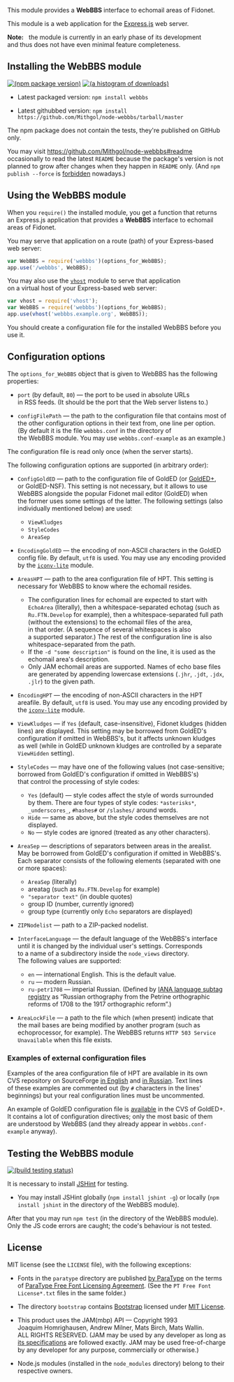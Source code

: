 This module provides a **WebBBS** interface to echomail areas of Fidonet.

This module is a web application for the [Express.js](http://expressjs.com/) web server.

**Note:**   the module is currently in an early phase of its development and thus does not have even minimal feature completeness.

## Installing the WebBBS module

[![(npm package version)](https://nodei.co/npm/webbbs.png?downloads=true)](https://npmjs.org/package/webbbs) [![(a histogram of downloads)](https://nodei.co/npm-dl/webbbs.png?months=3&height=2)](https://npmjs.org/package/webbbs)

* Latest packaged version: `npm install webbbs`

* Latest githubbed version: `npm install https://github.com/Mithgol/node-webbbs/tarball/master`

The npm package does not contain the tests, they're published on GitHub only.

You may visit https://github.com/Mithgol/node-webbbs#readme occasionally to read the latest `README` because the package's version is not planned to grow after changes when they happen in `README` only. (And `npm publish --force` is [forbidden](http://blog.npmjs.org/post/77758351673/no-more-npm-publish-f) nowadays.)

## Using the WebBBS module

When you `require()` the installed module, you get a function that returns an Express.js application that provides a **WebBBS** interface to echomail areas of Fidonet.

You may serve that application on a route (path) of your Express-based web server:

```js
var WebBBS = require('webbbs')(options_for_WebBBS);
app.use('/webbbs', WebBBS);
```

You may also use the [`vhost`](https://github.com/expressjs/vhost) module to serve that application on a virtual host of your Express-based web server:

```js
var vhost = require('vhost');
var WebBBS = require('webbbs')(options_for_WebBBS);
app.use(vhost('webbbs.example.org', WebBBS));
```

You should create a configuration file for the installed WebBBS before you use it.

## Configuration options

The `options_for_WebBBS` object that is given to WebBBS has the following properties:

* `port` (by default, `80`) — the port to be used in absolute URLs in RSS feeds. (It should be the port that the Web server listens to.)

* `configFilePath` — the path to the configuration file that contains most of the other configuration options in their text from, one line per option. (By default it is the file `webbbs.conf` in the directory of the WebBBS module. You may use `webbbs.conf-example` as an example.)

The configuration file is read only once (when the server starts).

The following configuration options are supported (in arbitrary order):

* `ConfigGoldED` — path to the configuration file of GoldED (or [GoldED+](http://golded-plus.sf.net), or GoldED-NSF). This setting is not necessary, but it allows to use WebBBS alongside the popular Fidonet mail editor (GoldED) when the former uses some settings of the latter. The following settings (also individually mentioned below) are used:
   * `ViewKludges`
   * `StyleCodes`
   * `AreaSep`

* `EncodingGoldED` — the encoding of non-ASCII characters in the GoldED config file. By default, `utf8` is used. You may use any encoding provided by the [`iconv-lite`](https://github.com/ashtuchkin/iconv-lite) module.

* `AreasHPT` — path to the area configuration file of HPT. This setting is necessary for WebBBS to know where the echomail resides.
   * The configuration lines for echomail are expected to start with `EchoArea` (literally), then a whitespace-separated echotag (such as `Ru.FTN.Develop` for example), then a whitespace-separated full path (without the extensions) to the echomail files of the area, in that order. (A sequence of several whitespaces is also a supported separator.) The rest of the configuration line is also whitespace-separated from the path.
   * If the `-d "some description"` is found on the line, it is used as the echomail area's description.
   * Only JAM echomail areas are supported. Names of echo base files are generated by appending lowercase extensions (`.jhr`, `.jdt`, `.jdx`, `.jlr`) to the given path.

* `EncodingHPT` — the encoding of non-ASCII characters in the HPT areafile. By default, `utf8` is used. You may use any encoding provided by the [`iconv-lite`](https://github.com/ashtuchkin/iconv-lite) module.

* `ViewKludges` — if `Yes` (default, case-insensitive), Fidonet kludges (hidden lines) are displayed. This setting may be borrowed from GoldED's configuration if omitted in WebBBS's, but it affects unknown kludges as well (while in GoldED unknown kludges are controlled by a separate `ViewHidden` setting).

* `StyleCodes` — may have one of the following values (not case-sensitive; borrowed from GoldED's configuration if omitted in WebBBS's) that control the processing of style codes:
   * `Yes` (default) — style codes affect the style of words surrounded by them. There are four types of style codes: `*asterisks*`, `_underscores_`, `#hashes#` or `/slashes/` around words.
   * `Hide` — same as above, but the style codes themselves are not displayed.
   * `No` — style codes are ignored (treated as any other characters).

* `AreaSep` — descriptions of separators between areas in the arealist. May be borrowed from GoldED's configuration if omitted in WebBBS's. Each separator consists of the following elements (separated with one or more spaces):
   * `AreaSep` (literally)
   * areatag (such as `Ru.FTN.Develop` for example)
   * `"separator text"` (in double quotes)
   * group ID (number, currently ignored)
   * group type (currently only `Echo` separators are displayed)

* `ZIPNodelist` — path to a ZIP-packed nodelist.

* `InterfaceLanguage` — the default language of the WebBBS's interface until it is changed by the individual user's settings. Corresponds to a name of a subdirectory inside the `node_views` directory. The following values are supported:
   * `en` — international English. This is the default value.
   * `ru` — modern Russian.
   * `ru-petr1708` — imperial Russian. (Defined by [IANA language subtag registry](http://www.iana.org/assignments/language-subtag-registry/language-subtag-registry) as “Russian orthography from the Petrine orthographic reforms of 1708 to the 1917 orthographic reform”.)

* `AreaLockFile` — a path to the file which (when present) indicate that the mail bases are being modified by another program (such as echoprocessor, for example). The WebBBS returns `HTTP 503 Service Unavailable` when this file exists.

### Examples of external configuration files

Examples of the area configuration file of HPT are available in its own CVS repository on SourceForge [in English](http://husky.cvs.sf.net/viewvc/husky/hpt/config/areas) and [in Russian](http://husky.cvs.sf.net/viewvc/husky/hpt/config/areas.ru). Text lines of these examples are commented out (by `#` characters in the lines' beginnings) but your real configuration lines must be uncommented.

An example of GoldED configuration file is [available](http://golded-plus.cvs.sourceforge.net/viewvc/golded-plus/golded%2B/etc/golded.conf?revision=1.1&view=markup) in the CVS of GoldED+. It contains a lot of configuration directives; only the most basic of them are understood by WebBBS (and they already appear in `webbbs.conf-example` anyway).

## Testing the WebBBS module

[![(build testing status)](https://img.shields.io/travis/Mithgol/node-webbbs/master.svg?style=plastic)](https://travis-ci.org/Mithgol/node-webbbs)

It is necessary to install [JSHint](http://jshint.com/) for testing.

* You may install JSHint globally (`npm install jshint -g`) or locally (`npm install jshint` in the directory of the WebBBS module).

After that you may run `npm test` (in the directory of the WebBBS module). Only the JS code errors are caught; the code's behaviour is not tested.

## License

MIT license (see the `LICENSE` file), with the following exceptions:

* Fonts in the `paratype` directory are published [by ParaType](http://www.paratype.com/public/) on the terms of [ParaType Free Font Licensing Agreement](http://www.paratype.com/public/pt_openlicense_eng.asp). (See the `PT Free Font License*.txt` files in the same folder.)

* The directory `bootstrap` contains [Bootstrap](http://getbootstrap.com/) licensed under [MIT License](https://github.com/twbs/bootstrap/blob/master/LICENSE).

* This product uses the JAM(mbp) API — Copyright 1993 Joaquim Homrighausen, Andrew Milner, Mats Birch, Mats Wallin. ALL RIGHTS RESERVED. (JAM may be used by any developer as long as [its specifications](https://github.com/Mithgol/node-fidonet-jam/blob/master/JAM.txt) are followed exactly. JAM may be used free-of-charge by any developer for any purpose, commercially or otherwise.)

* Node.js modules (installed in the `node_modules` directory) belong to their respective owners.

